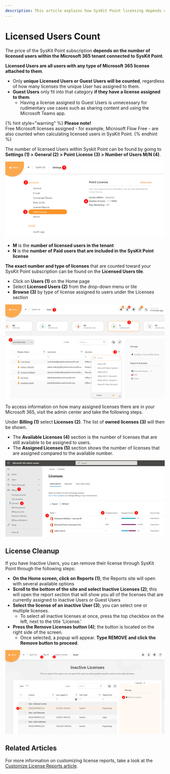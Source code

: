 ```yaml
---
description: This article explains how SysKit Point licensing depends on the Microsoft 365 licenses in your tenant.
---
```


# Licensed Users Count

The price of the SysKit Point subscription **depends on the number of licensed users within the Microsoft 365 tenant connected to SysKit Point**.

**Licensed Users are all users with any type of Microsoft 365 license attached to them**.
 * Only **unique Licensed Users or Guest Users will be counted**, regardless of how many licenses the unique User has assigned to them. 
 * **Guest Users** only fit into that category **if they have a license assigned to them**. 
   * Having a license assigned to Guest Users is unnecessary for rudimentary use cases such as sharing content and using the Microsoft Teams app.

{% hint style="warning" %}
**Please note!**  
Free Microsoft licenses assigned - for example, Microsoft Flow Free - are also counted when calculating licensed users in SysKit Point.
{% endhint %}

The number of licensed Users within Syskit Point can be found by going to **Settings (1) > General (2) > Point License (3) > Number of Users M/N (4)**.

![Number of Licensed Users](../.gitbook/assets/activation-licensed-users-point.png)

 * **M** is the **number of licensed users in the tenant** 
 * **N** is the **number of Paid users that are included in the SysKit Point license**

**The exact number and type of licenses** that are counted toward your SysKit Point subscription can be found on the **Licensed Users tile**. 
* Click on **Users (1)** on the Home page
* Select **Licensed Users (2)** from the drop-down menu or tile
* **Browse (3)** by type of license assigned to users under the Licenses section

![Browse Licensed Users by license](../.gitbook/assets/activation-licensed-users_browse-license.png)

To access information on how many assigned licenses there are in your Microsoft 365, visit the admin center and take the following steps. 

Under **Billing (1)** select **Licenses (2)**. The list of **owned licenses (3)** will then be shown. 
 * The **Available Licenses (4)** section is the number of licenses that are still available to be assigned to users. 
 * The **Assigned Licenses (5)** section shows the number of licenses that are assigned compared to the available number. 

![How to Check the Microsoft 365 Licenses](../.gitbook/assets/licensed-users-count_microsoft-licenses.png)


## License Cleanup

If you have Inactive Users, you can remove their license through SysKit Point through the following steps:
 * **On the Home screen, click on Reports (1)**; the Reports site will open with several available options
 * **Scroll to the bottom of the site and select Inactive Licenses (2)**; this will open the report section that will show you all of the licenses that are currently assigned to inactive Users or Guest Users
 * **Select the license of an inactive User (3)**; you can select one or multiple licenses. 
    * To select all inactive licenses at once, press the top checkbox on the left, next to the title 'License.' 
 * **Press the Remove Licenses button (4)**; the button is located on the right side of the screen. 
    * Once selected, a popup will appear. **Type REMOVE and click the Remove button to proceed**. 

![Removing Licenses](../.gitbook/assets/activation-licensed-users-count-inactive.png)

## Related Articles

For more information on customizing license reports, take a look at the [Customize License Reports article](../configuration/customize-license-reports.md). 
